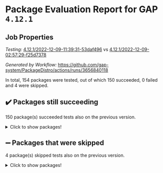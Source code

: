 # Package Evaluation Report for GAP `4.12.1`

## Job Properties

*Testing:* [4.12.1/2022-12-09-11:39:31-53daf496](https://github.com/gap-system/PackageDistro/blob/data/reports/4.12.1/2022-12-09-11:39:31-53daf496) vs [4.12.1/2022-12-09-02:57:29-f25d7378](https://github.com/gap-system/PackageDistro/blob/data/reports/4.12.1/2022-12-09-02:57:29-f25d7378)

*Generated by Workflow:* https://github.com/gap-system/PackageDistro/actions/runs/3656840118

In total, 154 packages were tested, out of which 150 succeeded, 0 failed and 4 were skipped.

## :heavy_check_mark: Packages still succeeding

150 package(s) succeeded tests also on the previous version.
<details><summary>Click to show packages!</summary>

- 4ti2interface 2022.09-01 [(success)](https://github.com/gap-system/PackageDistro/actions/runs/3656840118/jobs/6179949844)
- ace 5.6.1 [(success)](https://github.com/gap-system/PackageDistro/actions/runs/3656840118/jobs/6179949998)
- aclib 1.3.2 [(success)](https://github.com/gap-system/PackageDistro/actions/runs/3656840118/jobs/6179950098)
- agt 0.3 [(success)](https://github.com/gap-system/PackageDistro/actions/runs/3656840118/jobs/6179950199)
- alnuth 3.2.1 [(success)](https://github.com/gap-system/PackageDistro/actions/runs/3656840118/jobs/6179950315)
- anupq 3.2.6 [(success)](https://github.com/gap-system/PackageDistro/actions/runs/3656840118/jobs/6179950417)
- atlasrep 2.1.6 [(success)](https://github.com/gap-system/PackageDistro/actions/runs/3656840118/jobs/6179950515)
- autodoc 2022.10.20 [(success)](https://github.com/gap-system/PackageDistro/actions/runs/3656840118/jobs/6179950605)
- automata 1.15 [(success)](https://github.com/gap-system/PackageDistro/actions/runs/3656840118/jobs/6179950714)
- automgrp 1.3.2 [(success)](https://github.com/gap-system/PackageDistro/actions/runs/3656840118/jobs/6179950803)
- autpgrp 1.11 [(success)](https://github.com/gap-system/PackageDistro/actions/runs/3656840118/jobs/6179950952)
- cap 2022.12-06 [(success)](https://github.com/gap-system/PackageDistro/actions/runs/3656840118/jobs/6179951074)
- caratinterface 2.3.4 [(success)](https://github.com/gap-system/PackageDistro/actions/runs/3656840118/jobs/6179951174)
- cddinterface 2022.11.01 [(success)](https://github.com/gap-system/PackageDistro/actions/runs/3656840118/jobs/6179951270)
- circle 1.6.5 [(success)](https://github.com/gap-system/PackageDistro/actions/runs/3656840118/jobs/6179951370)
- classicpres 1.22 [(success)](https://github.com/gap-system/PackageDistro/actions/runs/3656840118/jobs/6179951459)
- cohomolo 1.6.10 [(success)](https://github.com/gap-system/PackageDistro/actions/runs/3656840118/jobs/6179951562)
- congruence 1.2.4 [(success)](https://github.com/gap-system/PackageDistro/actions/runs/3656840118/jobs/6179951700)
- corelg 1.56 [(success)](https://github.com/gap-system/PackageDistro/actions/runs/3656840118/jobs/6179951818)
- crime 1.6 [(success)](https://github.com/gap-system/PackageDistro/actions/runs/3656840118/jobs/6179951942)
- crisp 1.4.5 [(success)](https://github.com/gap-system/PackageDistro/actions/runs/3656840118/jobs/6179952053)
- crypting 0.10.4 [(success)](https://github.com/gap-system/PackageDistro/actions/runs/3656840118/jobs/6179952191)
- cryst 4.1.25 [(success)](https://github.com/gap-system/PackageDistro/actions/runs/3656840118/jobs/6179952306)
- crystcat 1.1.10 [(success)](https://github.com/gap-system/PackageDistro/actions/runs/3656840118/jobs/6179952421)
- ctbllib 1.3.4 [(success)](https://github.com/gap-system/PackageDistro/actions/runs/3656840118/jobs/6179952507)
- cubefree 1.19 [(success)](https://github.com/gap-system/PackageDistro/actions/runs/3656840118/jobs/6179952633)
- curlinterface 2.3.1 [(success)](https://github.com/gap-system/PackageDistro/actions/runs/3656840118/jobs/6179952743)
- cvec 2.7.6 [(success)](https://github.com/gap-system/PackageDistro/actions/runs/3656840118/jobs/6179952844)
- datastructures 0.3.0 [(success)](https://github.com/gap-system/PackageDistro/actions/runs/3656840118/jobs/6179952986)
- deepthought 1.0.6 [(success)](https://github.com/gap-system/PackageDistro/actions/runs/3656840118/jobs/6179953105)
- design 1.7 [(success)](https://github.com/gap-system/PackageDistro/actions/runs/3656840118/jobs/6179953224)
- difsets 2.3.1 [(success)](https://github.com/gap-system/PackageDistro/actions/runs/3656840118/jobs/6179953313)
- digraphs 1.6.1 [(success)](https://github.com/gap-system/PackageDistro/actions/runs/3656840118/jobs/6179953409)
- edim 1.3.6 [(success)](https://github.com/gap-system/PackageDistro/actions/runs/3656840118/jobs/6179953518)
- example 4.3.2 [(success)](https://github.com/gap-system/PackageDistro/actions/runs/3656840118/jobs/6179953632)
- examplesforhomalg 2022.11-01 [(success)](https://github.com/gap-system/PackageDistro/actions/runs/3656840118/jobs/6179953719)
- factint 1.6.3 [(success)](https://github.com/gap-system/PackageDistro/actions/runs/3656840118/jobs/6179953821)
- ferret 1.0.9 [(success)](https://github.com/gap-system/PackageDistro/actions/runs/3656840118/jobs/6179953927)
- fga 1.4.0 [(success)](https://github.com/gap-system/PackageDistro/actions/runs/3656840118/jobs/6179954026)
- fining 1.5.1 [(success)](https://github.com/gap-system/PackageDistro/actions/runs/3656840118/jobs/6179954154)
- float 1.0.3 [(success)](https://github.com/gap-system/PackageDistro/actions/runs/3656840118/jobs/6179954319)
- format 1.4.3 [(success)](https://github.com/gap-system/PackageDistro/actions/runs/3656840118/jobs/6179954406)
- forms 1.2.9 [(success)](https://github.com/gap-system/PackageDistro/actions/runs/3656840118/jobs/6179954494)
- fplsa 1.2.5 [(success)](https://github.com/gap-system/PackageDistro/actions/runs/3656840118/jobs/6179954592)
- fr 2.4.12 [(success)](https://github.com/gap-system/PackageDistro/actions/runs/3656840118/jobs/6179954698)
- francy 1.2.5 [(success)](https://github.com/gap-system/PackageDistro/actions/runs/3656840118/jobs/6179954801)
- fwtree 1.3 [(success)](https://github.com/gap-system/PackageDistro/actions/runs/3656840118/jobs/6179954911)
- gapdoc 1.6.6 [(success)](https://github.com/gap-system/PackageDistro/actions/runs/3656840118/jobs/6179954992)
- gauss 2022.11-01 [(success)](https://github.com/gap-system/PackageDistro/actions/runs/3656840118/jobs/6179955103)
- gaussforhomalg 2022.08-03 [(success)](https://github.com/gap-system/PackageDistro/actions/runs/3656840118/jobs/6179955188)
- gbnp 1.0.5 [(success)](https://github.com/gap-system/PackageDistro/actions/runs/3656840118/jobs/6179955284)
- generalizedmorphismsforcap 2022.11-01 [(success)](https://github.com/gap-system/PackageDistro/actions/runs/3656840118/jobs/6179955454)
- genss 1.6.8 [(success)](https://github.com/gap-system/PackageDistro/actions/runs/3656840118/jobs/6179955571)
- gradedmodules 2022.09-02 [(success)](https://github.com/gap-system/PackageDistro/actions/runs/3656840118/jobs/6179955675)
- gradedringforhomalg 2022.11-01 [(success)](https://github.com/gap-system/PackageDistro/actions/runs/3656840118/jobs/6179955765)
- grape 4.8.5 [(success)](https://github.com/gap-system/PackageDistro/actions/runs/3656840118/jobs/6179955846)
- groupoids 1.71 [(success)](https://github.com/gap-system/PackageDistro/actions/runs/3656840118/jobs/6179955942)
- grpconst 2.6.3 [(success)](https://github.com/gap-system/PackageDistro/actions/runs/3656840118/jobs/6179956042)
- guarana 0.96.3 [(success)](https://github.com/gap-system/PackageDistro/actions/runs/3656840118/jobs/6179956117)
- guava 3.17 [(success)](https://github.com/gap-system/PackageDistro/actions/runs/3656840118/jobs/6179956221)
- hap 1.47 [(success)](https://github.com/gap-system/PackageDistro/actions/runs/3656840118/jobs/6179956317)
- hapcryst 0.1.15 [(success)](https://github.com/gap-system/PackageDistro/actions/runs/3656840118/jobs/6179956479)
- hecke 1.5.3 [(success)](https://github.com/gap-system/PackageDistro/actions/runs/3656840118/jobs/6179956592)
- help 3.5 [(success)](https://github.com/gap-system/PackageDistro/actions/runs/3656840118/jobs/6179956701)
- homalg 2022.11-01 [(success)](https://github.com/gap-system/PackageDistro/actions/runs/3656840118/jobs/6179956851)
- homalgtocas 2022.11-02 [(success)](https://github.com/gap-system/PackageDistro/actions/runs/3656840118/jobs/6179956983)
- idrel 2.44 [(success)](https://github.com/gap-system/PackageDistro/actions/runs/3656840118/jobs/6179957106)
- images 1.3.1 [(success)](https://github.com/gap-system/PackageDistro/actions/runs/3656840118/jobs/6179957203)
- intpic 0.3.0 [(success)](https://github.com/gap-system/PackageDistro/actions/runs/3656840118/jobs/6179957300)
- io 4.8.0 [(success)](https://github.com/gap-system/PackageDistro/actions/runs/3656840118/jobs/6179957404)
- io_forhomalg 2022.11-01 [(success)](https://github.com/gap-system/PackageDistro/actions/runs/3656840118/jobs/6179957480)
- irredsol 1.4.4 [(success)](https://github.com/gap-system/PackageDistro/actions/runs/3656840118/jobs/6179957580)
- json 2.1.1 [(success)](https://github.com/gap-system/PackageDistro/actions/runs/3656840118/jobs/6179957669)
- jupyterkernel 1.4.1 [(success)](https://github.com/gap-system/PackageDistro/actions/runs/3656840118/jobs/6179957764)
- jupyterviz 1.5.6 [(success)](https://github.com/gap-system/PackageDistro/actions/runs/3656840118/jobs/6179957859)
- kan 1.34 [(success)](https://github.com/gap-system/PackageDistro/actions/runs/3656840118/jobs/6179957951)
- kbmag 1.5.10 [(success)](https://github.com/gap-system/PackageDistro/actions/runs/3656840118/jobs/6179958042)
- laguna 3.9.5 [(success)](https://github.com/gap-system/PackageDistro/actions/runs/3656840118/jobs/6179958151)
- liealgdb 2.2.1 [(success)](https://github.com/gap-system/PackageDistro/actions/runs/3656840118/jobs/6179958259)
- liepring 2.8 [(success)](https://github.com/gap-system/PackageDistro/actions/runs/3656840118/jobs/6179958361)
- liering 2.4.2 [(success)](https://github.com/gap-system/PackageDistro/actions/runs/3656840118/jobs/6179958424)
- linearalgebraforcap 2022.12-02 [(success)](https://github.com/gap-system/PackageDistro/actions/runs/3656840118/jobs/6179958522)
- localizeringforhomalg 2022.11-01 [(success)](https://github.com/gap-system/PackageDistro/actions/runs/3656840118/jobs/6179958615)
- loops 3.4.3 [(success)](https://github.com/gap-system/PackageDistro/actions/runs/3656840118/jobs/6179958723)
- lpres 1.0.3 [(success)](https://github.com/gap-system/PackageDistro/actions/runs/3656840118/jobs/6179958832)
- majoranaalgebras 1.5 [(success)](https://github.com/gap-system/PackageDistro/actions/runs/3656840118/jobs/6179958960)
- mapclass 1.4.6 [(success)](https://github.com/gap-system/PackageDistro/actions/runs/3656840118/jobs/6179959086)
- matgrp 0.70 [(success)](https://github.com/gap-system/PackageDistro/actions/runs/3656840118/jobs/6179959265)
- matricesforhomalg 2022.12-01 [(success)](https://github.com/gap-system/PackageDistro/actions/runs/3656840118/jobs/6179959376)
- modisom 2.5.3 [(success)](https://github.com/gap-system/PackageDistro/actions/runs/3656840118/jobs/6179959484)
- modulepresentationsforcap 2022.11-02 [(success)](https://github.com/gap-system/PackageDistro/actions/runs/3656840118/jobs/6179959577)
- modules 2022.11-01 [(success)](https://github.com/gap-system/PackageDistro/actions/runs/3656840118/jobs/6179959680)
- monoidalcategories 2022.11-05 [(success)](https://github.com/gap-system/PackageDistro/actions/runs/3656840118/jobs/6179959835)
- nconvex 2022.09-01 [(success)](https://github.com/gap-system/PackageDistro/actions/runs/3656840118/jobs/6179959946)
- nilmat 1.4.2 [(success)](https://github.com/gap-system/PackageDistro/actions/runs/3656840118/jobs/6179960067)
- nock 1.5 [(success)](https://github.com/gap-system/PackageDistro/actions/runs/3656840118/jobs/6179960186)
- normalizinterface 1.3.5 [(success)](https://github.com/gap-system/PackageDistro/actions/runs/3656840118/jobs/6179960313)
- nq 2.5.9 [(success)](https://github.com/gap-system/PackageDistro/actions/runs/3656840118/jobs/6179960431)
- numericalsgps 1.3.1 [(success)](https://github.com/gap-system/PackageDistro/actions/runs/3656840118/jobs/6179960592)
- openmath 11.5.2 [(success)](https://github.com/gap-system/PackageDistro/actions/runs/3656840118/jobs/6179960718)
- orb 4.9.0 [(success)](https://github.com/gap-system/PackageDistro/actions/runs/3656840118/jobs/6179960830)
- packagemanager 1.3.2 [(success)](https://github.com/gap-system/PackageDistro/actions/runs/3656840118/jobs/6179960943)
- patternclass 2.4.3 [(success)](https://github.com/gap-system/PackageDistro/actions/runs/3656840118/jobs/6179961183)
- permut 2.0.4 [(success)](https://github.com/gap-system/PackageDistro/actions/runs/3656840118/jobs/6179961322)
- polenta 1.3.10 [(success)](https://github.com/gap-system/PackageDistro/actions/runs/3656840118/jobs/6179961442)
- polymaking 0.8.6 [(success)](https://github.com/gap-system/PackageDistro/actions/runs/3656840118/jobs/6179961529)
- primgrp 3.4.2 [(success)](https://github.com/gap-system/PackageDistro/actions/runs/3656840118/jobs/6179961632)
- profiling 2.5.1 [(success)](https://github.com/gap-system/PackageDistro/actions/runs/3656840118/jobs/6179961801)
- qpa 1.34 [(success)](https://github.com/gap-system/PackageDistro/actions/runs/3656840118/jobs/6179961930)
- quagroup 1.8.3 [(success)](https://github.com/gap-system/PackageDistro/actions/runs/3656840118/jobs/6179962040)
- radiroot 2.9 [(success)](https://github.com/gap-system/PackageDistro/actions/runs/3656840118/jobs/6179962145)
- rcwa 4.7.1 [(success)](https://github.com/gap-system/PackageDistro/actions/runs/3656840118/jobs/6179962273)
- rds 1.8 [(success)](https://github.com/gap-system/PackageDistro/actions/runs/3656840118/jobs/6179962381)
- recog 1.4.2 [(success)](https://github.com/gap-system/PackageDistro/actions/runs/3656840118/jobs/6179962478)
- repndecomp 1.2.1 [(success)](https://github.com/gap-system/PackageDistro/actions/runs/3656840118/jobs/6179962555)
- repsn 3.1.0 [(success)](https://github.com/gap-system/PackageDistro/actions/runs/3656840118/jobs/6179962670)
- resclasses 4.7.3 [(success)](https://github.com/gap-system/PackageDistro/actions/runs/3656840118/jobs/6179962752)
- ringsforhomalg 2022.11-01 [(success)](https://github.com/gap-system/PackageDistro/actions/runs/3656840118/jobs/6179962841)
- sco 2022.09-01 [(success)](https://github.com/gap-system/PackageDistro/actions/runs/3656840118/jobs/6179962941)
- scscp 2.3.1 [(success)](https://github.com/gap-system/PackageDistro/actions/runs/3656840118/jobs/6179963028)
- semigroups 5.2.0 [(success)](https://github.com/gap-system/PackageDistro/actions/runs/3656840118/jobs/6179963117)
- sglppow 2.3 [(success)](https://github.com/gap-system/PackageDistro/actions/runs/3656840118/jobs/6179963201)
- sgpviz 0.999.5 [(success)](https://github.com/gap-system/PackageDistro/actions/runs/3656840118/jobs/6179963303)
- simpcomp 2.1.14 [(success)](https://github.com/gap-system/PackageDistro/actions/runs/3656840118/jobs/6179963369)
- singular 2022.09.23 [(success)](https://github.com/gap-system/PackageDistro/actions/runs/3656840118/jobs/6179963445)
- sla 1.5.3 [(success)](https://github.com/gap-system/PackageDistro/actions/runs/3656840118/jobs/6179963561)
- smallgrp 1.5.1 [(success)](https://github.com/gap-system/PackageDistro/actions/runs/3656840118/jobs/6179963674)
- smallsemi 0.6.13 [(success)](https://github.com/gap-system/PackageDistro/actions/runs/3656840118/jobs/6179963791)
- sonata 2.9.6 [(success)](https://github.com/gap-system/PackageDistro/actions/runs/3656840118/jobs/6179963904)
- sophus 1.27 [(success)](https://github.com/gap-system/PackageDistro/actions/runs/3656840118/jobs/6179964024)
- spinsym 1.5.2 [(success)](https://github.com/gap-system/PackageDistro/actions/runs/3656840118/jobs/6179964117)
- standardff 0.9.4 [(success)](https://github.com/gap-system/PackageDistro/actions/runs/3656840118/jobs/6179964213)
- symbcompcc 1.3.2 [(success)](https://github.com/gap-system/PackageDistro/actions/runs/3656840118/jobs/6179964292)
- thelma 1.3 [(success)](https://github.com/gap-system/PackageDistro/actions/runs/3656840118/jobs/6179964389)
- tomlib 1.2.9 [(success)](https://github.com/gap-system/PackageDistro/actions/runs/3656840118/jobs/6179964459)
- toolsforhomalg 2022.12-01 [(success)](https://github.com/gap-system/PackageDistro/actions/runs/3656840118/jobs/6179964551)
- toric 1.9.5 [(success)](https://github.com/gap-system/PackageDistro/actions/runs/3656840118/jobs/6179964640)
- toricvarieties 2022.07.13 [(success)](https://github.com/gap-system/PackageDistro/actions/runs/3656840118/jobs/6179964724)
- transgrp 3.6.3 [(success)](https://github.com/gap-system/PackageDistro/actions/runs/3656840118/jobs/6179964825)
- ugaly 4.0.3 [(success)](https://github.com/gap-system/PackageDistro/actions/runs/3656840118/jobs/6179964925)
- unipot 1.5 [(success)](https://github.com/gap-system/PackageDistro/actions/runs/3656840118/jobs/6179965034)
- unitlib 4.1.0 [(success)](https://github.com/gap-system/PackageDistro/actions/runs/3656840118/jobs/6179965118)
- utils 0.81 [(success)](https://github.com/gap-system/PackageDistro/actions/runs/3656840118/jobs/6179965224)
- uuid 0.7 [(success)](https://github.com/gap-system/PackageDistro/actions/runs/3656840118/jobs/6179965369)
- walrus 0.9991 [(success)](https://github.com/gap-system/PackageDistro/actions/runs/3656840118/jobs/6179965489)
- wedderga 4.10.2 [(success)](https://github.com/gap-system/PackageDistro/actions/runs/3656840118/jobs/6179965580)
- xmod 2.88 [(success)](https://github.com/gap-system/PackageDistro/actions/runs/3656840118/jobs/6179965682)
- xmodalg 1.23 [(success)](https://github.com/gap-system/PackageDistro/actions/runs/3656840118/jobs/6179965800)
- yangbaxter 0.10.1 [(success)](https://github.com/gap-system/PackageDistro/actions/runs/3656840118/jobs/6179965903)
- zeromqinterface 0.14 [(success)](https://github.com/gap-system/PackageDistro/actions/runs/3656840118/jobs/6179965998)
</details>

## :heavy_minus_sign: Packages that were skipped

4 package(s) skipped tests also on the previous version.
<details><summary>Click to show packages!</summary>

- browse 1.8.19 [(skipped)](https://github.com/gap-system/PackageDistro/actions/runs/3656840118/jobs/6179761171)
- itc 1.5.1 [(skipped)](https://github.com/gap-system/PackageDistro/actions/runs/3656840118/jobs/6179761171)
- polycyclic 2.16 [(skipped)](https://github.com/gap-system/PackageDistro/actions/runs/3656840118/jobs/6179761171)
- xgap 4.31 [(skipped)](https://github.com/gap-system/PackageDistro/actions/runs/3656840118/jobs/6179761171)
</details>

